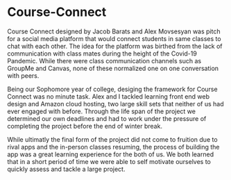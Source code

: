 # Course-Connect
Course Connect designed by Jacob Barats and Alex Movsesyan was pitch for a social media platform that would connect students in same classes to chat with each other. The idea for the platform was birthed from the lack of communication with class mates during the height of the Covid-19 Pandemic. While there were class communication channels such as GroupMe and Canvas, none of these normalized one on one conversation with peers.

Being our Sophomore year of college, desiging the framework for Course Connect was no minute task. Alex and I tackled learning front end web design and Amazon cloud hosting, two large skill sets that neither of us had ever engaged with before. Through the life span of the project we determined our own deadlines and had to work under the pressure of completing the project before the end of winter break.

While ultimatly the final form of the project did not come to fruition due to rival apps and the in-person classes resuming, the process of building the app was a great learning experience for the both of us. We both learned that in a short period of time we were able to self motivate ourselves to quickly assess and tackle a large project.
